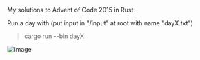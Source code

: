 My solutions to Advent of Code 2015 in Rust.

Run a day with (put input in "/input" at root with name "dayX.txt")
> cargo run --bin dayX

![image](https://github.com/user-attachments/assets/bfc2cad9-d133-45d5-924a-6c7da6646bcf)
